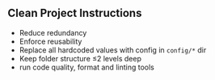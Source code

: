 ## Clean Project Instructions

- Reduce redundancy
- Enforce reusability
- Replace all hardcoded values with config in `config/*` dir
- Keep folder structure ≤2 levels deep
- run code quality, format and linting tools
